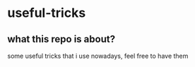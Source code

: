 # useful-tricks

## what this repo is about?

some useful tricks that i use nowadays, feel free to have them
